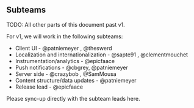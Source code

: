 ## Subteams

TODO: All other parts of this document past v1.

For v1, we will work in the following subteams:

- Client UI - @patniemeyer , @theswerd
- Localization and internationalization - @sapte91 , @clementmouchet
- Instrumentation/analytics - @epicfaace
- Push notifications - @cbgrey, @patniemeyer
- Server side - @crazybob , @SamMousa
- Content structure/data updates - @patniemeyer
- Release lead - @epicfaace

Please sync-up directly with the subteam leads here.
